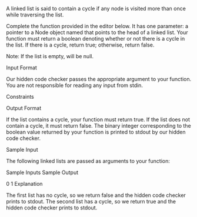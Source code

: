 A linked list is said to contain a cycle if any node is visited more than once while traversing the list.

Complete the function provided in the editor below. It has one parameter: a pointer to a Node object named that points to the head of a linked list. Your function must return a boolean denoting whether or not there is a cycle in the list. If there is a cycle, return true; otherwise, return false.

Note: If the list is empty,  will be null.

Input Format

Our hidden code checker passes the appropriate argument to your function. You are not responsible for reading any input from stdin.

Constraints

Output Format

If the list contains a cycle, your function must return true. If the list does not contain a cycle, it must return false. The binary integer corresponding to the boolean value returned by your function is printed to stdout by our hidden code checker.

Sample Input

The following linked lists are passed as arguments to your function:

Sample Inputs
Sample Output

0
1
Explanation

The first list has no cycle, so we return false and the hidden code checker prints  to stdout.
The second list has a cycle, so we return true and the hidden code checker prints  to stdout.